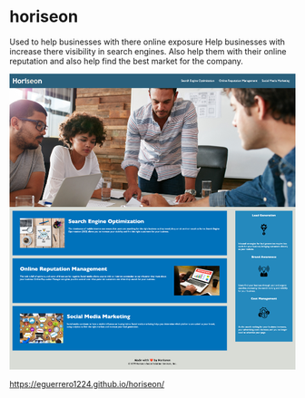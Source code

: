 # horiseon
Used to help businesses with there online exposure
Help businesses with increase there visibility in search engines. Also help them with their online reputation and also help find the best market for the company. 


![](assets/images/Webpage-screenshot.png)

https://eguerrero1224.github.io/horiseon/